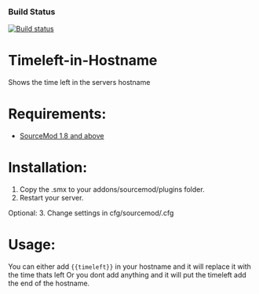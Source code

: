 ### Build Status
[![Build status](https://travis-ci.org/AzaZPPL/Timeleft-in-Hostname.svg?branch=master)](https://travis-ci.org/AzaZPPL/Timeleft-in-Hostname)

# Timeleft-in-Hostname
Shows the time left in the servers hostname

# Requirements:
* [SourceMod 1.8 and above](http://www.sourcemod.net/downloads.php)

# Installation:
1. Copy the .smx to your addons/sourcemod/plugins folder.
2. Restart your server.

Optional:
3. Change settings in cfg/sourcemod/.cfg

# Usage:
You can either add `{{timeleft}}` in your hostname and it will replace it with the time thats left
Or you dont add anything and it will put the timeleft add the end of the hostname.
